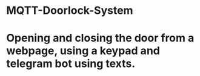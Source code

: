 # MQTT-Doorlock-System
# Opening and closing the door from a webpage, using a keypad and telegram bot using texts.

